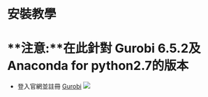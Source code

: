 # 安裝教學
**注意:**在此針對 Gurobi 6.5.2及Anaconda for python2.7的版本
==================

* 登入官網並註冊
[Gurobi](https://www.gurobi.com/index)
![](https://github.com/wurmen/Gurobi-Python/blob/master/%E5%AE%89%E8%A3%9D%E4%B8%A6%E8%A8%BB%E5%86%8A.png)
